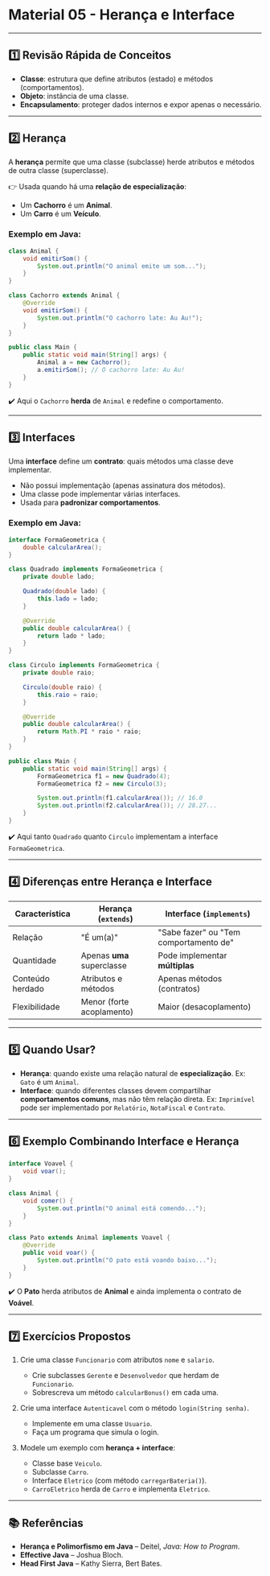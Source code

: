 # Material 05 - Herança e Interface

---

## 1️⃣ Revisão Rápida de Conceitos

* **Classe**: estrutura que define atributos (estado) e métodos (comportamentos).
* **Objeto**: instância de uma classe.
* **Encapsulamento**: proteger dados internos e expor apenas o necessário.

---

## 2️⃣ Herança

A **herança** permite que uma classe (subclasse) herde atributos e métodos de outra classe (superclasse).

👉 Usada quando há uma **relação de especialização**:

* Um **Cachorro** é um **Animal**.
* Um **Carro** é um **Veículo**.

### Exemplo em Java:

```java
class Animal {
    void emitirSom() {
        System.out.println("O animal emite um som...");
    }
}

class Cachorro extends Animal {
    @Override
    void emitirSom() {
        System.out.println("O cachorro late: Au Au!");
    }
}

public class Main {
    public static void main(String[] args) {
        Animal a = new Cachorro();
        a.emitirSom(); // O cachorro late: Au Au!
    }
}
```

✔️ Aqui o `Cachorro` **herda** de `Animal` e redefine o comportamento.

---

## 3️⃣ Interfaces

Uma **interface** define um **contrato**: quais métodos uma classe deve implementar.

* Não possui implementação (apenas assinatura dos métodos).
* Uma classe pode implementar várias interfaces.
* Usada para **padronizar comportamentos**.

### Exemplo em Java:

```java
interface FormaGeometrica {
    double calcularArea();
}

class Quadrado implements FormaGeometrica {
    private double lado;

    Quadrado(double lado) {
        this.lado = lado;
    }

    @Override
    public double calcularArea() {
        return lado * lado;
    }
}

class Circulo implements FormaGeometrica {
    private double raio;

    Circulo(double raio) {
        this.raio = raio;
    }

    @Override
    public double calcularArea() {
        return Math.PI * raio * raio;
    }
}

public class Main {
    public static void main(String[] args) {
        FormaGeometrica f1 = new Quadrado(4);
        FormaGeometrica f2 = new Circulo(3);

        System.out.println(f1.calcularArea()); // 16.0
        System.out.println(f2.calcularArea()); // 28.27...
    }
}
```

✔️ Aqui tanto `Quadrado` quanto `Circulo` implementam a interface `FormaGeometrica`.

---

## 4️⃣ Diferenças entre Herança e Interface

| Característica   | Herança (`extends`)        | Interface (`implements`)               |
| ---------------- | -------------------------- | -------------------------------------- |
| Relação          | "É um(a)"                  | "Sabe fazer" ou "Tem comportamento de" |
| Quantidade       | Apenas **uma** superclasse | Pode implementar **múltiplas**         |
| Conteúdo herdado | Atributos e métodos        | Apenas métodos (contratos)             |
| Flexibilidade    | Menor (forte acoplamento)  | Maior (desacoplamento)                 |

---

## 5️⃣ Quando Usar?

* **Herança**: quando existe uma relação natural de **especialização**.
  Ex: `Gato` é um `Animal`.
* **Interface**: quando diferentes classes devem compartilhar **comportamentos comuns**, mas não têm relação direta.
  Ex: `Imprimível` pode ser implementado por `Relatório`, `NotaFiscal` e `Contrato`.

---

## 6️⃣ Exemplo Combinando Interface e Herança

```java
interface Voavel {
    void voar();
}

class Animal {
    void comer() {
        System.out.println("O animal está comendo...");
    }
}

class Pato extends Animal implements Voavel {
    @Override
    public void voar() {
        System.out.println("O pato está voando baixo...");
    }
}
```

✔️ O **Pato** herda atributos de **Animal** e ainda implementa o contrato de **Voável**.

---

## 7️⃣ Exercícios Propostos

1. Crie uma classe `Funcionario` com atributos `nome` e `salario`.

   * Crie subclasses `Gerente` e `Desenvolvedor` que herdam de `Funcionario`.
   * Sobrescreva um método `calcularBonus()` em cada uma.

2. Crie uma interface `Autenticavel` com o método `login(String senha)`.

   * Implemente em uma classe `Usuario`.
   * Faça um programa que simula o login.

3. Modele um exemplo com **herança + interface**:

   * Classe base `Veiculo`.
   * Subclasse `Carro`.
   * Interface `Eletrico` (com método `carregarBateria()`).
   * `CarroEletrico` herda de `Carro` e implementa `Eletrico`.

---


## 📚 Referências

* **Herança e Polimorfismo em Java** – Deitel, *Java: How to Program*.
* **Effective Java** – Joshua Bloch.
* **Head First Java** – Kathy Sierra, Bert Bates.
